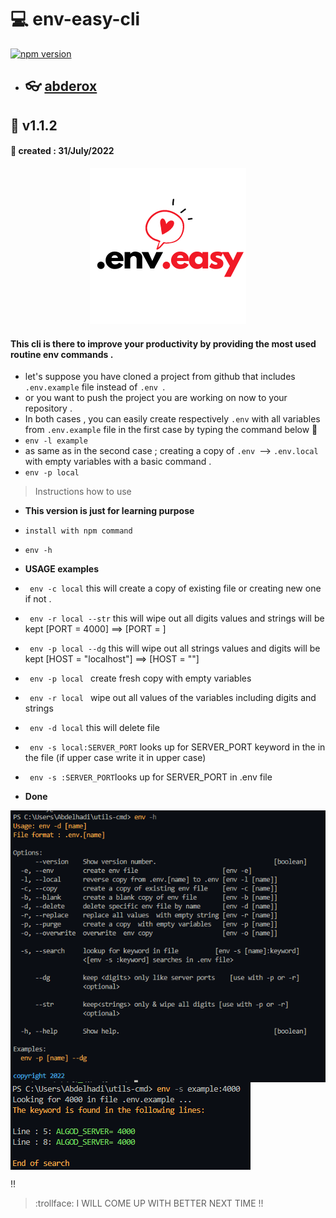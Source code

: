 # :computer: env-easy-cli

[![npm version](https://badge.fury.io/js/env-easy.svg)](https://badge.fury.io/js/env-easy)

- ## :eyeglasses: [abderox](https://github.com/abderox/)

## :bookmark_tabs: __v1.1.2__
#### :date: created : 31/July/2022
<p align="center"><img src = "https://github.com/abderox/env-helper-cli/blob/master/env.easy.png" alt="logo"/></p>

#### This  cli is there to improve your productivity by providing the most used routine env commands . 
- let's suppose you have cloned a project from github that includes ```.env.example``` file instead of ```.env ```.
- or you want to push the project you are working on now to your repository  . 
- In both cases , you can easily create respectively ```.env``` with all variables from ```.env.example``` file in the first case by typing the command below :arrow_down_small: 
- ```env -l example ```
- as same as in the second case ; creating a copy of ```.env ```--> ```.env.local``` with empty variables with a basic command .
- ```env -p local ```

> Instructions how to use 
- __This version is just for learning purpose__ 
- ``` install with npm command  ```
- ``` env -h  ```
- __USAGE examples__ 
- ```  env -c local ```       this will create a copy of existing file or creating new one if not .
- ```  env -r local --str ``` this will wipe out all digits values and strings will be kept [PORT = 4000] ==> [PORT = ]
- ```  env -p local --dg ```  this will wipe out all strings values and digits will be kept [HOST = "localhost"] 
==> [HOST = ""] 
- ```  env -p local  ```       create fresh copy with empty variables 
- ```  env -r local  ```       wipe out all values  of the variables including digits and strings  
- ```  env -d local ```       this will delete file
- ```  env -s local:SERVER_PORT ```       looks up for SERVER_PORT keyword in the in the file (if upper case write it in upper case)
- ```  env -s :SERVER_PORT ```looks up for SERVER_PORT in .env file

- __Done__

<img src = "https://github.com/abderox/env-helper-cli/blob/master/env.png" alt="capture" align="center"/>
<img src = "https://github.com/abderox/env-helper-cli/blob/master/env_1.png" alt="capture" align="center"/>



:bangbang:
> :trollface: I WILL COME UP WITH BETTER NEXT TIME  !!

